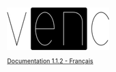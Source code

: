 ![](https://raw.githubusercontent.com/DenisSalem/VenC/master/doc/logo.png "")

[Documentation 1.1.2 - Français](https://github.com/DenisSalem/VenC/blob/master/doc/FR.md)

